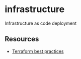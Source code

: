 # infrastructure
Infrastructure as code deployment 

## Resources

- [Terraform best practices](https://www.terraform-best-practices.com/)